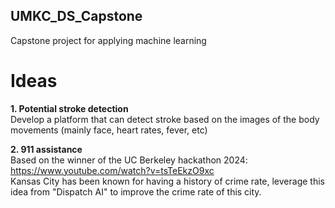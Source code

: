 ## UMKC_DS_Capstone ##
Capstone project for applying machine learning 

# Ideas 
**1. Potential stroke detection** <br>
Develop a platform that can detect stroke based on the images of the body movements (mainly face, heart rates, fever, etc)

**2. 911 assistance** <br>
Based on the winner of the UC Berkeley hackathon 2024: https://www.youtube.com/watch?v=tsTeEkzO9xc <br>
Kansas City has been known for having a history of crime rate, leverage this idea from "Dispatch AI" to improve the crime rate of this city.
